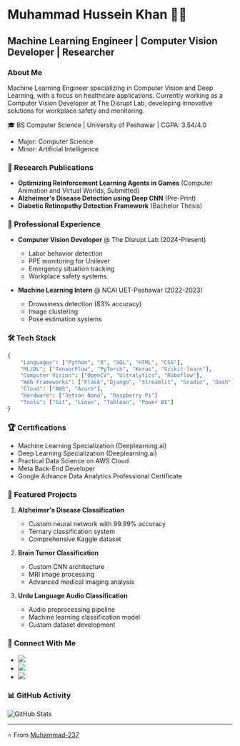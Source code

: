 # Muhammad Hussein Khan 👨‍💻

## Machine Learning Engineer | Computer Vision Developer | Researcher

### About Me
Machine Learning Engineer specializing in Computer Vision and Deep Learning, with a focus on healthcare applications. Currently working as a Computer Vision Developer at The Disrupt Lab, developing innovative solutions for workplace safety and monitoring.

🎓 BS Computer Science | University of Peshawar | CGPA: 3.54/4.0
- Major: Computer Science
- Minor: Artificial Intelligence

### 🔬 Research Publications
- **Optimizing Reinforcement Learning Agents in Games** (Computer Animation and Virtual Worlds, Submitted)
- **Alzheimer's Disease Detection using Deep CNN** (Pre-Print)
- **Diabetic Retinopathy Detection Framework** (Bachelor Thesis)

### 💼 Professional Experience
- **Computer Vision Developer** @ The Disrupt Lab (2024-Present)
  - Labor behavior detection
  - PPE monitoring for Unilever
  - Emergency situation tracking
  - Workplace safety systems

- **Machine Learning Intern** @ NCAI UET-Peshawar (2022-2023)
  - Drowsiness detection (83% accuracy)
  - Image clustering
  - Pose estimation systems

### 🛠️ Tech Stack
```python
{
    "Languages": ["Python", "R", "SQL", "HTML", "CSS"],
    "ML/DL": ["TensorFlow", "PyTorch", "Keras", "Scikit-learn"],
    "Computer Vision": ["OpenCV", "Ultralytics", "Roboflow"],
    "Web Frameworks": ["Flask","Django", "Streamlit", "Gradio", "Dash"],
    "Cloud": ["AWS", "Azure"],
    "Hardware": ["Jetson Nano", "Raspberry Pi"]
    "Tools": ["Git", "Linux", "Tableau", "Power BI"]
}
```

### 🏆 Certifications
- Machine Learning Specialization (Deeplearning.ai)
- Deep Learning Specialization (Deeplearning.ai)
- Practical Data Science on AWS Cloud
- Meta Back-End Developer
- Google Advance Data Analytics Professional Certificate

### 🌟 Featured Projects
1. **Alzheimer's Disease Classification**
   - Custom neural network with 99.99% accuracy
   - Ternary classification system
   - Comprehensive Kaggle dataset

2. **Brain Tumor Classification**
   - Custom CNN architecture
   - MRI image processing
   - Advanced medical imaging analysis

3. **Urdu Language Audio Classification**
   - Audio preprocessing pipeline
   - Machine learning classification model
   - Custom dataset development

### 🤝 Connect With Me
- [<img src="https://img.shields.io/badge/Portfolio-4285F4?style=flat&logo=google-chrome&logoColor=white"/>](https://sites.google.com/view/engineermuhammad/home)
- [<img src="https://img.shields.io/badge/LinkedIn-0077B5?style=flat&logo=linkedin&logoColor=white"/>](https://www.linkedin.com/in/muhammad-hussein-khan)
- [<img src="https://img.shields.io/badge/Email-D14836?style=flat&logo=gmail&logoColor=white"/>](mailto:muhammad.hussein237@gmail.com)

### 📊 GitHub Activity
![GitHub Stats](https://github-readme-stats.vercel.app/api?username=Muhammad-237&show_icons=true&theme=dark)

---
⭐️ From [Muhammad-237](https://github.com/Muhammad-237)
